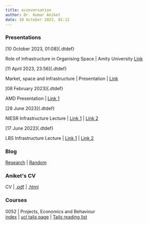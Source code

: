 ```yaml
---
title: econversation
author: Dr. Kumar Aniket
date: 10 October 2023, 01:12
---
```


<!-- <link rel="stylesheet" href="style.css"> -->

<link rel="stylesheet" href="/Users/aniket/_files/1/style3.css">
<link rel="stylesheet" href="http://aniket.co.uk/pages/template/style3.css">

<!-- <style>
	.dtdef{
		font-size: 70%;
		line-height: 2;
		display: inline-block;
		vertical-align: bottom;
		float:right; color: gray;
	}
</style> -->

### Presentations

[10 October 2023, 01:08]{.dtdef}

Role of Infrastructure in Organising Space | Amity University [Link](https://econversation.github.io/pres/amity2/1.html) 

[11 April 2023, 23:56]{.dtdef}

Market, space and Infrastructure | Presentation | [Link](https://econversation.github.io/pres/amity/1.html) 

[08 February 2023]{.dtdef}

AMD Presentation | [Link 1](https://econversation.github.io/pres/amd/1.html) 

<!-- | [Link 2](http://aniket.co.uk/research/pres/amd/1.html#1)  -->

[28 June 2023]{.dtdef}

NIESR Infrastructure Lecture | [Link 1](https://econversation.github.io/pres/niesr/1.html) | [Link 2](http://aniket.co.uk/research/pres/niesr/1.html#1) 

[17 June 2022]{.dtdef}

LBS Infrastructure Lecture | [Link 1](https://econversation.github.io/pres/infra/1.html) | [Link 2](http://aniket.co.uk/research/pres/infra/1.html#1)  

### Blog

[Research](https://econversation.github.io/blog/research/) |
[Random](https://econversation.github.io/blog/random/) 

### Aniket's CV 

CV | [ .pdf](http://www.aniket.co.uk/research/cv-aniket.pdf)  | [.html](cv.html)


### Courses

0052 | Projects, Economics and Behaviour  
[index](0052/index.html) | 
[ucl talis page](https://ucl.rl.talis.com/modules/bcpm0052.html) | 
[Tails reading list](https://rl.talis.com/3/ucl/lists/0E9053CC-50DA-F00B-F8C6-4E931E49DE56.html?lang=en-gb)








